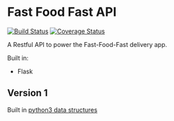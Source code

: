 # Fast Food Fast API

[![Build Status](https://travis-ci.org/ThaDeveloper/FastFoodFast_API.svg?branch=versions)](https://travis-ci.org/ThaDeveloper/FastFoodFast_API)
[![Coverage Status](https://coveralls.io/repos/github/ThaDeveloper/FastFoodFast_API/badge.svg?branch=challenge2)](https://coveralls.io/github/ThaDeveloper/FastFoodFast_API?branch=challenge2)

A Restful API to power the Fast-Food-Fast delivery app.

Built in:
- Flask

## Version 1

Built in [python3 data structures](https://docs.python.org/3/tutorial/datastructures.html)

